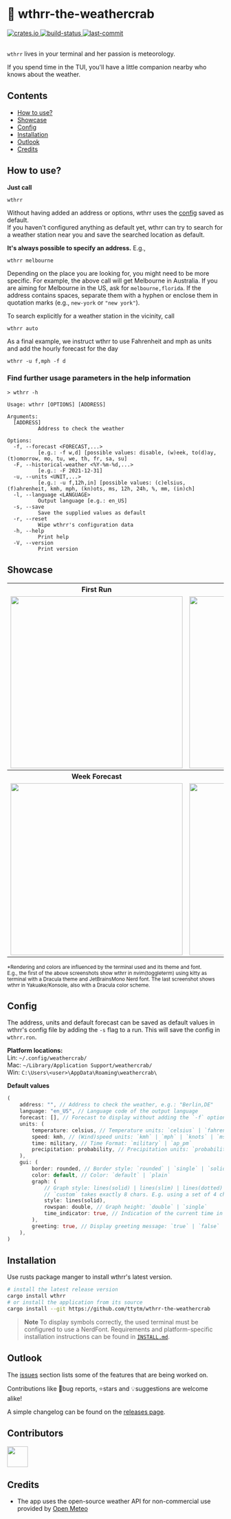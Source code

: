 # 🦀 wthrr-the-weathercrab

<div>
  <a href="https://crates.io/crates/wthrr" target="_blank">
    <img alt="crates.io" src="https://img.shields.io/crates/v/wthrr?style=flat-square" />
  </a>
  <a href="https://github.com/ttytm/wthrr-the-weathercrab/actions/workflows/ci.yml?query=branch%3Amain" target="_blank">
    <img alt="build-status" src="https://img.shields.io/github/actions/workflow/status/ttytm/wthrr-the-weathercrab/ci.yml?branch=main&style=flat-square" />
  </a>
  <a href="https://github.com/ttytm/wthrr-the-weathercrab" target="_blank">
    <img alt="last-commit" src="https://img.shields.io/github/last-commit/ttytm/wthrr-the-weathercrab?style=flat-square" />
  </a>
</div>
<br>

`wthrr` lives in your terminal and her passion is meteorology.

If you spend time in the TUI, you'll have a little companion nearby who knows about the weather.

## Contents

- [How to use?](https://github.com/ttytm/wthrr-the-weathercrab#how-to-use)
- [Showcase](https://github.com/ttytm/wthrr-the-weathercrab#showcase)
- [Config](https://github.com/ttytm/wthrr-the-weathercrab#config)
- [Installation](https://github.com/ttytm/wthrr-the-weathercrab#installation)
- [Outlook](https://github.com/ttytm/wthrr-the-weathercrab#outlook)
- [Credits](https://github.com/ttytm/wthrr-the-weathercrab#credits)

## How to use?

**Just call**

```
wthrr
```

Without having added an address or options, wthrr uses the [config](https://github.com/ttytm/wthrr-the-weathercrab#config) saved as default.<br>
If you haven't configured anything as default yet, wthrr can try to search for a weather station near you and save the searched location as default.

**It's always possible to specify an address.** E.g.,

```
wthrr melbourne
```

Depending on the place you are looking for, you might need to be more specific.
For example, the above call will get Melbourne in Australia. If you are aiming for Melbourne in the US, ask for `melbourne,florida`.
If the address contains spaces, separate them with a hyphen or enclose them in quotation marks (e.g., `new-york` or `"new york"`).

To search explicitly for a weather station in the vicinity, call

```
wthrr auto
```

As a final example, we instruct wthrr to use Fahrenheit and mph as units and add the hourly forecast for the day

```
wthrr -u f,mph -f d
```

### Find further usage parameters in the help information

```
> wthrr -h

Usage: wthrr [OPTIONS] [ADDRESS]

Arguments:
  [ADDRESS]
          Address to check the weather

Options:
  -f, --forecast <FORECAST,...>
          [e.g.: -f w,d] [possible values: disable, (w)eek, to(d)ay, (t)omorrow, mo, tu, we, th, fr, sa, su]
  -F, --historical-weather <%Y-%m-%d,...>
          [e.g.: -F 2021-12-31]
  -u, --units <UNIT,...>
          [e.g.: -u f,12h,in] [possible values: (c)elsius, (f)ahrenheit, kmh, mph, (kn)ots, ms, 12h, 24h, %, mm, (in)ch]
  -l, --language <LANGUAGE>
          Output language [e.g.: en_US]
  -s, --save
          Save the supplied values as default
  -r, --reset
          Wipe wthrr's configuration data
  -h, --help
          Print help
  -V, --version
          Print version
```

## Showcase

<table>
  <tr>
    <th align="center">First Run</th>
    <th align="center">Hourly Forecast</th>
  </tr>
  <tr>
    <td align="center">
      <a href="https://user-images.githubusercontent.com/34311583/219735581-8036590f-8354-47fb-a31f-055be79c9229.png" target="_blank">
        <img alt="" width="400" src="https://user-images.githubusercontent.com/34311583/219735581-8036590f-8354-47fb-a31f-055be79c9229.png" />
      </a>
    </td>
    <td align="center">
      <a href="https://user-images.githubusercontent.com/34311583/219735474-d8e2899d-c209-46d3-a5cd-bea4ed41ac3c.png" target="_blank">
        <img alt="" width="400" src="https://user-images.githubusercontent.com/34311583/219735474-d8e2899d-c209-46d3-a5cd-bea4ed41ac3c.png" />
      </a>
    </td>
  </tr>
  <tr>
    <th align="center">Week Forecast</th>
    <th align="center">*Terminal Colors</th>
  </tr>
  <tr>
    <td align="center">
      <a href="https://user-images.githubusercontent.com/34311583/219735452-9766d692-a79b-4a5a-a903-30a3339cc684.png" target="_blank">
        <img alt="" width="400" src="https://user-images.githubusercontent.com/34311583/219735452-9766d692-a79b-4a5a-a903-30a3339cc684.png" />
      </a>
    </td>
    <td align="center">
      <a href="https://user-images.githubusercontent.com/34311583/219735417-6376c599-4b90-4066-8808-d9bd8649ae64.png" target="_blank">
        <img alt="" width="400" src="https://user-images.githubusercontent.com/34311583/219735417-6376c599-4b90-4066-8808-d9bd8649ae64.png" />
      </a>
    </td>
  </tr>
</table>

<sup>\*Rendering and colors are influenced by the terminal used and its theme and font.<br>
E.g., the first of the above screenshots show wthrr in nvim(toggleterm) using kitty as terminal with a Dracula theme and JetBrainsMono Nerd font. The last screenshot shows wthrr in Yakuake/Konsole, also with a Dracula color scheme.</sup>

## Config

The address, units and default forecast can be saved as default values in wthrr's config file by adding the `-s` flag to a run. This will save the config in `wthrr.ron`.

**Platform locations:**<br>
Lin: `~/.config/weathercrab/`<br>
Mac: `~/Library/Application Support/weathercrab/`<br>
Win: `C:\Users\<user>\AppData\Roaming\weathercrab\`

**Default values**

```rust
(
    address: "", // Address to check the weather, e.g.: "Berlin,DE"
    language: "en_US", // Language code of the output language
    forecast: [], // Forecast to display without adding the `-f` option: `[day]` | `[week]` | `[day, week]`
    units: (
        temperature: celsius, // Temperature units: `celsius` | `fahrenheit`
        speed: kmh, // (Wind)speed units: `kmh` | `mph` | `knots` | `ms`
        time: military, // Time Format: `military` | `ap_pm`
        precipitation: probability, // Precipitation units: `probability` | `mm` | `inch`
    ),
    gui: (
        border: rounded, // Border style: `rounded` | `single` | `solid` | `double`
        color: default, // Color: `default` | `plain`
        graph: (
            // Graph style: lines(solid) | lines(slim) | lines(dotted) | dotted | custom((char; 8))
            // `custom` takes exactly 8 chars. E.g. using a set of 4 chars: `custom(('⡀','⡀','⠄','⠄','⠂','⠂','⠁','⠁'))`,
            style: lines(solid),
            rowspan: double, // Graph height: `double` | `single`
            time_indicator: true, // Indication of the current time in the graph: `true` | `false`
        ),
        greeting: true, // Display greeting message: `true` | `false`
    ),
)
```

## Installation

Use rusts package manger to install wthrr's latest version.

```sh
# install the latest release version
cargo install wthrr
# or install the application from its source
cargo install --git https://github.com/ttytm/wthrr-the-weathercrab
```

> **Note**
> To display symbols correctly, the used terminal must be configured to use a NerdFont.
> Requirements and platform-specific installation instructions can be found in [`INSTALL.md`](https://github.com/ttytm/wthrr-the-weathercrab/blob/main/INSTALL.md).

## Outlook

The [issues](https://github.com/ttytm/wthrr-the-weathercrab/issues) section lists some of the features that are being worked on.

Contributions like 🐛bug reports, ⭐️stars and 💡suggestions are welcome alike!

A simple changelog can be found on the [releases page](https://github.com/ttytm/wthrr-the-weathercrab/releases).

## Contributors

<a href="https://github.com/ttytm/wthrr-the-weathercrab/graphs/contributors">
  <img height='48' src="https://contrib.rocks/image?repo=ttytm/wthrr-the-weathercrab&columns=24" />
</a>

## Credits

- The app uses the open-source weather API for non-commercial use provided by [Open Meteo](https://open-meteo.com/en)

<br>
